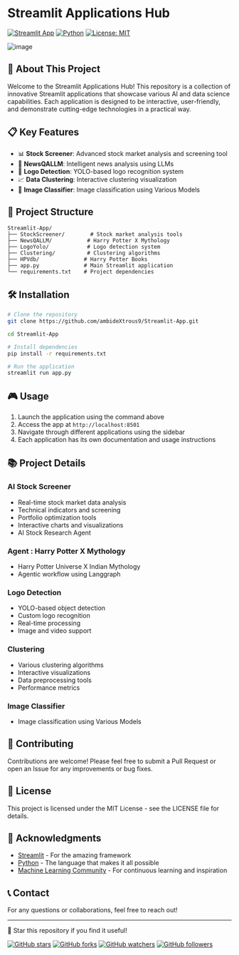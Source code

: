 # Streamlit Applications Hub

[![Streamlit App](https://img.shields.io/badge/Streamlit-App-blue?logo=streamlit)](https://ambidextrous.streamlit.app/)
[![Python](https://img.shields.io/badge/Python-3.12+-blue)](https://www.python.org/)
[![License: MIT](https://img.shields.io/badge/License-MIT-yellow.svg)](https://opensource.org/licenses/MIT)

![image](https://github.com/user-attachments/assets/1f390447-0618-4523-9655-9b99f0ec93e3)


## 🚀 About This Project

Welcome to the Streamlit Applications Hub! This repository is a collection of innovative Streamlit applications that showcase various AI and data science capabilities. Each application is designed to be interactive, user-friendly, and demonstrate cutting-edge technologies in a practical way.

## 📋 Key Features

- 📊 **Stock Screener**: Advanced stock market analysis and screening tool
- 📖 **NewsQALLM**: Intelligent news analysis using LLMs
- 🎯 **Logo Detection**: YOLO-based logo recognition system
- 📈 **Data Clustering**: Interactive clustering visualization
- 🧠 **Image Classifier**: Image classification using Various Models

## 📁 Project Structure

```
Streamlit-App/
├── StockScreener/        # Stock market analysis tools
├── NewsQALLM/           # Harry Potter X Mythology
├── LogoYolo/            # Logo detection system
├── Clustering/          # Clustering algorithms
├── HPVdb/              # Harry Potter Books
├── app.py              # Main Streamlit application
└── requirements.txt    # Project dependencies
```

## 🛠️ Installation

```bash
# Clone the repository
git clone https://github.com/ambideXtrous9/Streamlit-App.git

cd Streamlit-App

# Install dependencies
pip install -r requirements.txt

# Run the application
streamlit run app.py
```

## 🎮 Usage

1. Launch the application using the command above
2. Access the app at `http://localhost:8501`
3. Navigate through different applications using the sidebar
4. Each application has its own documentation and usage instructions

## 📚 Project Details

### AI Stock Screener
- Real-time stock market data analysis
- Technical indicators and screening
- Portfolio optimization tools
- Interactive charts and visualizations
- AI Stock Research Agent

### Agent : Harry Potter X Mythology
- Harry Potter Universe X Indian Mythology 
- Agentic workflow using Langgraph

### Logo Detection
- YOLO-based object detection
- Custom logo recognition
- Real-time processing
- Image and video support

### Clustering
- Various clustering algorithms
- Interactive visualizations
- Data preprocessing tools
- Performance metrics

### Image Classifier
- Image classification using Various Models


## 🤝 Contributing

Contributions are welcome! Please feel free to submit a Pull Request or open an Issue for any improvements or bug fixes.

## 📄 License

This project is licensed under the MIT License - see the LICENSE file for details.

## 🙏 Acknowledgments

- [Streamlit](https://streamlit.io/) - For the amazing framework
- [Python](https://www.python.org/) - The language that makes it all possible
- [Machine Learning Community](https://www.kaggle.com/) - For continuous learning and inspiration

## 📞 Contact

For any questions or collaborations, feel free to reach out!

---

🌟 Star this repository if you find it useful!

[![GitHub stars](https://img.shields.io/github/stars/ambideXtrous9/Streamlit-App.svg?style=social&label=Star)](https://github.com/ambideXtrous9/Streamlit-App)
[![GitHub forks](https://img.shields.io/github/forks/ambideXtrous9/Streamlit-App.svg?style=social&label=Fork)](https://github.com/ambideXtrous9/Streamlit-App/fork)
[![GitHub watchers](https://img.shields.io/github/watchers/ambideXtrous9/Streamlit-App.svg?style=social&label=Watch)](https://github.com/ambideXtrous9/Streamlit-App/watchers)
[![GitHub followers](https://img.shields.io/github/followers/ambideXtrous9.svg?style=social&label=Follow)](https://github.com/ambideXtrous9/followers)
